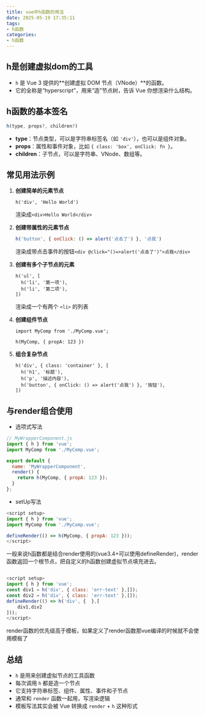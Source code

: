 ```yaml
---
title: vue中h函数的用法
date: 2025-05-19 17:35:11
tags: 
- h函数
categories: 
- h函数
---
```




## h是创建虚拟dom的工具



- `h` 是 Vue 3 提供的**创建虚拟 DOM 节点（VNode）**的函数。
- 它的全称是“hyperscript”，用来“造”节点树，告诉 Vue 你想渲染什么结构。



## h函数的基本签名

```js
h(type, props?, children?)
```

- **type**：节点类型，可以是字符串标签名（如 `'div'`），也可以是组件对象。
- **props**：属性和事件对象，比如 `{ class: 'box', onClick: fn }`。
- **children**：子节点，可以是字符串、VNode、数组等。



## 常见用法示例

1. **创建简单的元素节点**

   ```
   h('div', 'Hello World')
   ```

   渲染成`<div>Hello World</div>`

2. **创建带属性的元素节点**

   ```js
   h('button', { onClick: () => alert('点击了') }, '点我')
   ```

   渲染成带点击事件的按钮`<div @click="()=>alert('点击了')">点我</div>`

3. **创建有多个子节点的元素**

   ```
   h('ul', [
     h('li', '第一项'),
     h('li', '第二项'),
   ])
   ```

   渲染成一个有两个 `<li>` 的列表

4. **创建组件节点**

   ```
   import MyComp from './MyComp.vue';
   
   h(MyComp, { propA: 123 })
   
   ```

5. **组合复杂节点**

   ```
   h('div', { class: 'container' }, [
     h('h1', '标题'),
     h('p', '描述内容'),
     h('button', { onClick: () => alert('点我') }, '按钮'),
   ])
   ```



## 与render组合使用

- 选项式写法

```js
// MyWrapperComponent.js
import { h } from 'vue';
import MyComp from './MyComp.vue';

export default {
  name: 'MyWrapperComponent',
  render() {
    return h(MyComp, { propA: 123 });
  }
};

```

- setUp写法

```js
<script setup>
import { h } from 'vue';
import MyComp from './MyComp.vue';

defineRender(() => h(MyComp, { propA: 123 }));
</script>

```

一般来说h函数都是结合render使用的(vue3.4+可以使用defineRender)，render函数返回一个根节点，把自定义的h函数创建虚拟节点填充进去。

```js

<script setup>
import { h } from 'vue';
const div1 = h('div', { class: 'err-text' },[]);
const div2 = h('div', { class: 'err-text' },[]);
defineRender(() => h('div', {  },[
    div1,div2
]));
</script>
```

render函数的优先级高于模板，如果定义了render函数那vue编译的时候就不会使用模板了

## 总结

- `h` 是用来创建虚拟节点的工具函数
- 每次调用 `h` 都是造一个节点
- 它支持字符串标签、组件、属性、事件和子节点
- 通常和 `render` 函数一起用，写渲染逻辑
- 模板写法其实会被 Vue 转换成 `render` + `h` 这种形式

